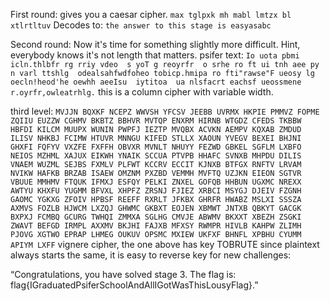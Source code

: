 First round: gives you a caesar cipher.
```max tglpxk mh mabl lmtzx bl xtlrtltuv```
Decodes to:
```the answer to this stage is easyasabc```

Second round: Now it's time for something slightly more difficult. Hint, everybody knows it's not length that matters.
psifer text:
```Io uota pbmi icln.thlbfr rg rriy vdeo  s yoT g reoyrfr  o srhe ro ft ui tnh aee py n varl ttshlg  odealsahfwdfoheo tobicp.hmipa ro fti"rawse"F ueosy lg oecln!heod'he oewhh aeeIsu  iytitoa  ua nlsfacrt eachsf ueossmene r.oyrfr,owleatrhlg.```
this is a column cipher with variable width.

third level:
```MVJJN BQXKF NCEPZ WWVSH YFCSV JEEBB UVRMX HKPIE PMMVZ FOPME ZQIIU EUZZW CGHMV BKBTZ BBHVR MVTQP ENXRM HIRNB WTGDZ CFEDS TKBBW HBFDI KILCM MUUPX WUNIN PWPFJ IEZTP MVQBX ACVKN AEMPV KQXAB ZMDUD ILISV NHKBJ FCIMW HTUVR MNNGU KIFED STLLX XAOUN YVEGV BEXEI BHJNI GHXFI FQFYV VXZFE FXFFH OBVXR MVNLT NHUYY FEZWD GBKEL SGFLM LXBFO NEIOS MZHML XAJUX EIKWH YNAIK SCCUA PTVPB HHAFC SVNXB MHPDU DILIS VNAEM WUZML SEJBS FXMLV PLFWT KCCRV ECCIT KJNXB BTFGX RNFTV LRVAM NVIKW HAFKB BRZAB ISAEW OMZNM PXZBD VEMMH MVFTQ UZJKN EIEON SGTVR VBUUE MMHMV FTQUK IFMXJ ESFQY PELKI ZNXEL GOFQB HHBUN UGXMC NREXX AWTYU KHXFU YUGMM BFVXL XHPFZ ZRSNJ FJIEZ XRBCI MSYGJ DJEIV FZGNH GAOMC YGKXG ZFOIV HPBSF REEFF RXRLT JFKBX GHRFR HWABZ MSLXI SSSZA AXMVS FOZLB HJWCM LXZQJ GHWMC GKBXT EOJEN XBMWT JNTXB QBKYT GACGK BXPXJ FCMBQ GCURG TWHQI ZMMXA SGLHG CMVJE ABWMV BKXXT XBEZH ZSGKI ZWAVT BEFGD IRMPL AXXMV BKJHI FAJXB MFXSY RWMPR HIVLB KAHPW ZLIMH PJOVG XGTWO EPRAP LHMEG OUKUV OPSMC MXIEW UKFXF BHNFL XPBHU CYUMM APIYM LXFF```
vignere cipher, the one above has key TOBRUTE
since plaintext always starts the same, it is easy to reverse key for new challenges:

“Congratulations, you have solved stage 3. The flag is: flag{IGraduatedPsiferSchoolAndAllIGotWasThisLousyFlag}.”

